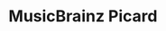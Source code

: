 ---
title: "MusicBrainz Picard"

info: "A free and open-source software for identifying, tagging, and organizing digital audio recordings"

status: "Active"

website: ["https://picard.musicbrainz.org/"]

get_it:
  - ["Authentic", "https://picard.musicbrainz.org/downloads/"]

description: |
  MusicBrainz Picard is a free and open-source [tag editor](/search#tag_editor) for identifying, tagging, and organizing digital audio recordings.
  
  It allows to clean local musics and songs by automatically updating artist, album, track information and album art cover for each song.
  
  MusicBrainz is an open source database of music. The MusicBrainz Picard tool uses this database to identify and tag a song. It checks the songs against the MusicBrainz database to see if it can find a match. MusicBrainz Picard is an [acoustic fingerprinter](/search#acoustic_fingerprinter), so if it can’t find a match, it uses AcoustID (a database of audio fingerprints) in order to figure out the song.
  
  [Forum](https://community.metabrainz.org/c/picard) I [Documentation](https://picard.musicbrainz.org/docs/)

developer: ["MusicBrainz"]

initial_release: "3 March 2007"

repository: ["https://github.com/metabrainz/picard"]

written_in: ["Python"]

platform:
  - dskp:
      - ["Windows", "o"]
      - ["macOS", "o"]
      - ["Linux", "o"]

categories: ["Tag Editor", "Acoustic Fingerprinter"]

license: ["GPL v2+"]

social:
  - name: "Wikipedia"
    url: "https://en.wikipedia.org/wiki/MusicBrainz_Picard"

source:
  description: ["https://itsfoss.com/musicbrainz-picard/", "http://www.pcworld.com/article/232471/musicbrainz_picard.html", "https://picard.musicbrainz.org/"]
  initial_release: ["https://github.com/metabrainz/picard/releases?after=release-0.9.0alpha4"]
  written_in: ["https://github.com/metabrainz/picard"]
  platform:
    - dskp: ["https://picard.musicbrainz.org/downloads/"]
  license: ["https://picard.musicbrainz.org/", "https://github.com/metabrainz/picard/blob/master/COPYING.txt"]
  rating:
    - ["PCWorld", "e", "https://www.pcworld.com/article/232471/musicbrainz_picard.html"]
    - ["alternativeTo", "u", "https://alternativeto.net/software/musicbrainz-picard/reviews/"]
    - ["Gizmo's Freeware", "e", "https://www.techsupportalert.com/content/musicbrainz-picard.htm-0"]
    - ["ghacks", "u", "https://www.ghacks.net/2017/02/15/picard-1-4-music-tagger-is-out/"]
    - ["CNET", "u", "https://download.cnet.com/MusicBrainz-Picard/3000-2170_4-166444.html"]
  status: ["https://github.com/metabrainz/picard", "https://community.metabrainz.org/c/picard"]

rating:
  - name: "PCWorld"
    rate: [4.5, 5]
  - name: "alternativeTo"
    rate: [4.2, 5]
    num: 12
  - name: "Gizmo's Freeware"
    rate: [4, 5]
  - name: "ghacks"
    rate: [4.5, 5]
    num: 4
  - name: "CNET"
    rate: [2.7, 5]
    num: 10

---